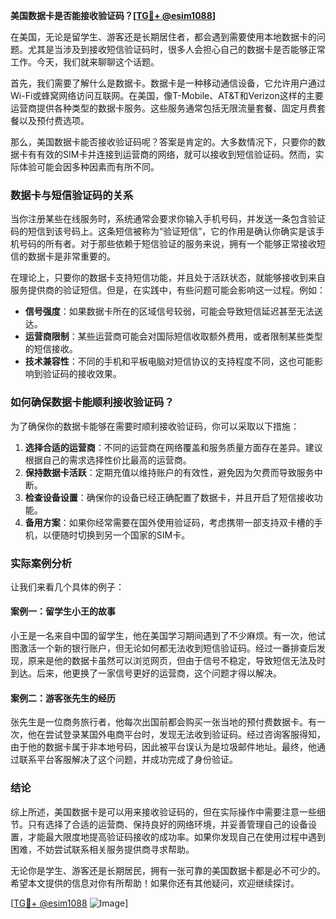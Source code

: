 **美国数据卡是否能接收验证码？[[TG💪+ @esim1088](https://t.me/s/esim1088)]**

在美国，无论是留学生、游客还是长期居住者，都会遇到需要使用本地数据卡的问题。尤其是当涉及到接收短信验证码时，很多人会担心自己的数据卡是否能够正常工作。今天，我们就来聊聊这个话题。

首先，我们需要了解什么是数据卡。数据卡是一种移动通信设备，它允许用户通过Wi-Fi或蜂窝网络访问互联网。在美国，像T-Mobile、AT&T和Verizon这样的主要运营商提供各种类型的数据卡服务。这些服务通常包括无限流量套餐、固定月费套餐以及预付费选项。

那么，美国数据卡能否接收验证码呢？答案是肯定的。大多数情况下，只要你的数据卡有有效的SIM卡并连接到运营商的网络，就可以接收到短信验证码。然而，实际体验可能会因多种因素而有所不同。

### 数据卡与短信验证码的关系

当你注册某些在线服务时，系统通常会要求你输入手机号码，并发送一条包含验证码的短信到该号码上。这条短信被称为“验证短信”，它的作用是确认你确实是该手机号码的所有者。对于那些依赖于短信验证的服务来说，拥有一个能够正常接收短信的数据卡是非常重要的。

在理论上，只要你的数据卡支持短信功能，并且处于活跃状态，就能够接收到来自服务提供商的验证短信。但是，在实践中，有些问题可能会影响这一过程。例如：

- **信号强度**：如果数据卡所在的区域信号较弱，可能会导致短信延迟甚至无法送达。
- **运营商限制**：某些运营商可能会对国际短信收取额外费用，或者限制某些类型的短信接收。
- **技术兼容性**：不同的手机和平板电脑对短信协议的支持程度不同，这也可能影响到验证码的接收效果。

### 如何确保数据卡能顺利接收验证码？

为了确保你的数据卡能够在需要时顺利接收验证码，你可以采取以下措施：

1. **选择合适的运营商**：不同的运营商在网络覆盖和服务质量方面存在差异。建议根据自己的需求选择性价比最高的运营商。
2. **保持数据卡活跃**：定期充值以维持账户的有效性，避免因为欠费而导致服务中断。
3. **检查设备设置**：确保你的设备已经正确配置了数据卡，并且开启了短信接收功能。
4. **备用方案**：如果你经常需要在国外使用验证码，考虑携带一部支持双卡槽的手机，以便随时切换到另一个国家的SIM卡。

### 实际案例分析

让我们来看几个具体的例子：

#### 案例一：留学生小王的故事

小王是一名来自中国的留学生，他在美国学习期间遇到了不少麻烦。有一次，他试图激活一个新的银行账户，但无论如何都无法收到短信验证码。经过一番排查后发现，原来是他的数据卡虽然可以浏览网页，但由于信号不稳定，导致短信无法及时到达。后来，他更换了一家信号更好的运营商，这个问题才得以解决。

#### 案例二：游客张先生的经历

张先生是一位商务旅行者，他每次出国前都会购买一张当地的预付费数据卡。有一次，他在尝试登录某国外电商平台时，发现无法收到验证码。经过咨询客服得知，由于他的数据卡属于非本地号码，因此被平台误认为是垃圾邮件地址。最终，他通过联系平台客服解决了这个问题，并成功完成了身份验证。

### 结论

综上所述，美国数据卡是可以用来接收验证码的，但在实际操作中需要注意一些细节。只有选择了合适的运营商、保持良好的网络环境，并妥善管理自己的设备设置，才能最大限度地提高验证码接收的成功率。如果你发现自己在使用过程中遇到困难，不妨尝试联系相关服务提供商寻求帮助。

无论你是学生、游客还是长期居民，拥有一张可靠的美国数据卡都是必不可少的。希望本文提供的信息对你有所帮助！如果你还有其他疑问，欢迎继续探讨。

[[TG💪+ @esim1088](https://t.me/s/esim1088) ![Image](https://i.postimg.cc/4NQfJmqS/Snipaste-2025-05-13-00-14-12.png)]